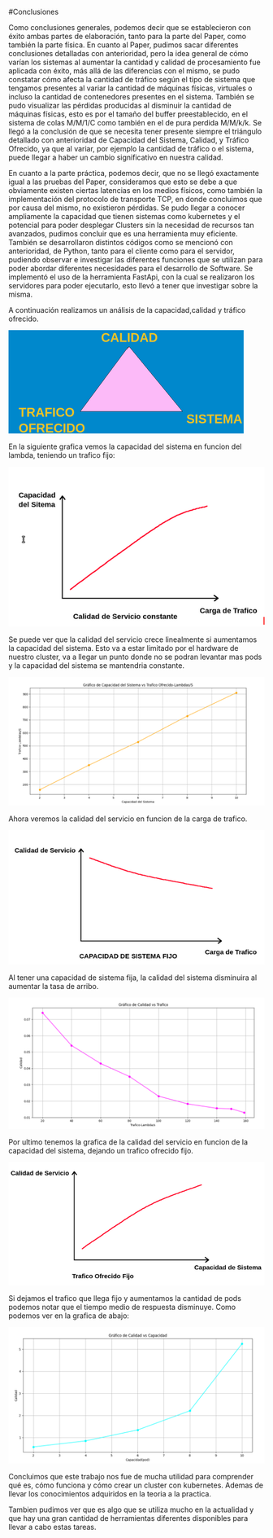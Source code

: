 #Conclusiones

Como conclusiones generales, podemos decir que se establecieron con éxito ambas partes de elaboración, tanto para la parte del Paper, como también la parte física. En cuanto al Paper, pudimos sacar diferentes conclusiones detalladas con anterioridad, pero la idea general de cómo varían los sistemas al aumentar la cantidad y calidad de procesamiento fue aplicada con éxito, más allá de las diferencias con el mismo, se pudo constatar cómo afecta la cantidad de tráfico según el tipo de sistema que tengamos presentes al variar la cantidad de máquinas físicas, virtuales o incluso la cantidad de contenedores presentes en el sistema. También se pudo visualizar las pérdidas producidas al disminuir la cantidad de máquinas físicas, esto es por el tamaño del buffer preestablecido, en el sistema de colas M/M/1/C como también en el de pura perdida M/M/k/k. Se llegó a la conclusión de que se necesita tener presente siempre el triángulo detallado con anterioridad de Capacidad del Sistema, Calidad, y Tráfico Ofrecido, ya que al variar, por ejemplo la cantidad de tráfico o el sistema, puede llegar a haber un cambio significativo en nuestra calidad.

En cuanto a la parte práctica, podemos decir, que no se llegó exactamente igual a las pruebas del Paper, consideramos que esto se debe a que obviamente existen ciertas latencias en los medios físicos, como también la implementación del protocolo de transporte TCP, en donde concluimos que por causa del mismo, no existieron pérdidas. Se pudo llegar a conocer ampliamente la capacidad que tienen sistemas como kubernetes y el potencial para poder desplegar Clusters sin la necesidad de recursos tan avanzados, pudimos concluir que es una herramienta muy eficiente. También se desarrollaron distintos códigos como se mencionó con anterioridad, de Python, tanto para el cliente como para el servidor, pudiendo observar e investigar las diferentes funciones que se utilizan para poder abordar diferentes necesidades para el desarrollo de Software. Se implementó el uso de la herramienta FastApi, con la cual se realizaron los servidores para poder ejecutarlo, esto llevó a tener que investigar sobre la misma.

A continuación realizamos un análisis de la capacidad,calidad y tráfico ofrecido.

![triangulo](img/practica/triangulo.png)

En la siguiente grafica vemos la capacidad del sistema en funcion del lambda, teniendo un trafico fijo:

![capacidad teoria](img/practica/capacidad_teorica.png)

Se puede ver que la calidad del servicio crece linealmente si aumentamos la capacidad del sistema. Esto va a estar limitado por el hardware de nuestro cluster, va a llegar un punto donde no se podran levantar mas pods y la capacidad del sistema se mantendria constante.

![capacidad practica](img/practica/capacidad-lamda.png)

Ahora veremos la calidad del servicio en funcion de la carga de trafico.

![calidad teorica](img/practica/calidad_teorica.png)

Al tener una capacidad de sistema fija, la calidad del sistema disminuira al aumentar la tasa de arribo.

![calidad practica](img/practica/calidad-trafico.png)

Por ultimo tenemos la grafica de la calidad del servicio en funcion de la capacidad del sistema, dejando un trafico ofrecido fijo.

![calidad servicio teoria](img/practica/calidad_servicio.png)

Si dejamos el trafico que llega fijo y aumentamos la cantidad de pods podemos notar que el tiempo medio de respuesta disminuye. Como podemos ver en la grafica de abajo:

![calidad servicio practica](img/practica/calidad-capacidad.png)


Concluimos que este trabajo nos fue de mucha utilidad para comprender qué es, cómo funciona y cómo crear un cluster con kubernetes. Ademas de llevar los conocimientos adquiridos en la teoria a la practica.

Tambien pudimos ver que es algo que se utiliza mucho en la actualidad y que hay una gran cantidad de herramientas diferentes disponibles para llevar a cabo estas tareas. 




